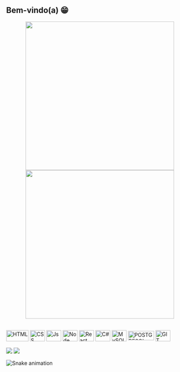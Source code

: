 ## Bem-vindo(a) 😁
<p align = "center">
  <img src = "https://github-readme-stats.vercel.app/api?username=alissonmonni&show_icons=true&theme=dark" width = 400>
  <img src = "https://github-readme-streak-stats.herokuapp.com?user=alissonmonni&theme=dark&hide_border=true" width = 400>
</p>

<div style="display: inline_block"><br>
  
  <img align="center" alt="HTML" height="30" width="60" src="https://img.shields.io/badge/HTML5-E34F26?style=for-the-badge&logo=html5&logoColor=white">
  <img align="center" alt="CSS" height="30" width="40" src="https://img.shields.io/badge/CSS3-1572B6?style=for-the-badge&logo=css3&logoColor=white">
  <img align="center" alt="Js" height="30" width="40" src="https://img.shields.io/badge/JavaScript-F7DF1E?style=for-the-badge&logo=javascript&logoColor=black">
  <img align="center" alt="Node" height="30" width="40" src="https://img.shields.io/badge/Node.js-43853D?style=for-the-badge&logo=node.js&logoColor=white">
  <img align="center" alt="React" height="30" width="40" src="https://img.shields.io/badge/React-20232A?style=for-the-badge&logo=react&logoColor=61DAFB">
  <img align="center" alt="C#" height="30" width="40" src="https://img.shields.io/badge/C%23-239120?style=for-the-badge&logo=c-sharp&logoColor=white">
  <img align="center" alt="MySQL" height="30" width="40" src="https://img.shields.io/badge/MySQL-00000F?style=for-the-badge&logo=mysql&logoColor=white">
  <img align="center" alt="POSTGRESQL" height="25" width="70"src="https://img.shields.io/badge/PostgreSQL-316192?style=for-the-badge&logo=postgresql&logoColor=white">
  <img align="center" alt="GIT" height="30" width="40"src="https://img.shields.io/badge/GIT-E44C30?style=for-the-badge&logo=git&logoColor=white">
</div>
 
 <br>
 
 
<div> 
  <a href="https://www.instagram.com/lissonmonni/" target="_blank"><img src="https://img.shields.io/badge/-Instagram-%23E4405F?style=for-the-badge&logo=instagram&logoColor=white" target="_blank"></a>
  <a href="https://www.linkedin.com/in/alisson-monni/" target="_blank"><img src="https://img.shields.io/badge/-LinkedIn-%230077B5?style=for-the-badge&logo=linkedin&logoColor=white" target="_blank"></a> 
 
  ![Snake animation](https://github.com/alissonmonni/alissonmonni/blob/output/github-contribution-grid-snake.svg)

</div>
